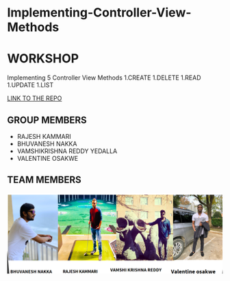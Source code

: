 # Implementing-Controller-View-Methods

# WORKSHOP
  Implementing 5 Controller View Methods
  1.CREATE
  1.DELETE
  1.READ
  1.UPDATE
  1.LIST
  
  [LINK TO THE REPO](https://rajeshoo7.github.io/Implementing-Controller-View-Methods/)
  
## GROUP MEMBERS
- RAJESH KAMMARI
- BHUVANESH NAKKA
- VAMSHIKRISHNA REDDY YEDALLA
- VALENTINE OSAKWE
## TEAM MEMBERS

![TEAM](/pic/TEAM.png)
